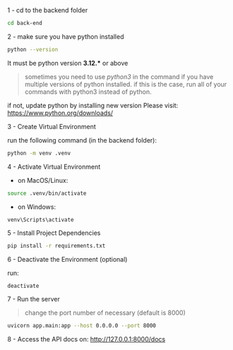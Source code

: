 1 - cd to the backend folder

```bash
cd back-end
```

2 - make sure you have python installed

```bash
python --version
```

It must be python version **3.12.\*** or above

> sometimes you need to use _python3_ in the command if you have multiple versions of python installed. if this is the case, run all of your commands with python3 instead of python.

if not, update python by installing new version
Please visit: https://www.python.org/downloads/

3 - Create Virtual Environment

run the following command (in the backend folder):

```bash
python -m venv .venv
```

4 - Activate Virtual Environment

- on MacOS/Linux:

```bash
source .venv/bin/activate
```

- on Windows:

```bash
venv\Scripts\activate
```

5 - Install Project Dependencies

```bash
pip install -r requirements.txt
```

6 - Deactivate the Environment (optional)

run:

```
deactivate
```

7 - Run the server

> change the port number of necessary (default is 8000)

```bash
uvicorn app.main:app --host 0.0.0.0 --port 8000
```

8 - Access the API docs on:
http://127.0.0.1:8000/docs
